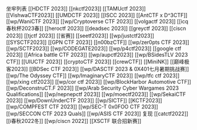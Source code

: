 坐牢列表
[[HDCTF 2023]]
[[nkctf2023]]
[[TAMUctf 2023]]
[[VishwaCTF2023]]
[[UMDCTF 2023]]
[[ISCC 2023]] 
[[AntCTF x D^3CTF]]
[[wp/WaniCTF 2023]]
[[wp/Cryptoverse CTF 2023]]
[[volgactf 2023]]
[[icq春秋杯2023春]]
[[heroctf 2023]]
[[deadsec 2023]]
[[greyctf 2023]]
[[ciscn 2023]]
[[tjctf 2023]]
[[省赛]]
[[seetf2023]]
[[wp/justctf2023]]
[[SYSCTF2023]]
[[GPN CTF 2023]]
[[n00bzCTF]]
[[wp/zer0pts CTF 2023]]
[[wp/SCTF2023]]
[[wp/CODEGATE2023]]
[[wp/p4ctf2023]]
[[google ctf 2023]]
[[Africa battle CTF 2023]]
[[wp/aupctf2023]]
[[wp/BSidesTLV 2023 CTF]]
[[UIUCTF 2023]]
[[cryptoCTF 2023]]
[[crewCTF]]
[[MiniNK]]
[[巅峰极客2023]]
[[BDSec CTF 2023]]
[[wp/DASCTF 2023 & 0X401七月暑期挑战赛]]
[[wp/The Odyssey CTF]]
[[wp/ImaginaryCTF 2023]]
[[wp/tfc ctf 2023]]
[[wp/xing ctf2023]]
[[wp/cor ctf 2023]]
[[wp/BlockHarbor Automotive CTF]]
[[wp/DeconstruCT.F 2023]]
[[wp/Arab Security Cyber Wargames 2023 Qualifications]]
[[wp/nepnepctf 2023]]
[[wp/moectf2023]]
[[wp/SekaiCTF 2023]]
[[wp/DownUnderCTF 2023]]
[[wp/SICTF]]
[[KCTF2023]]
[[wp/COMPFEST CTF 2023]]
[[wp/SEC-T 0x0FOO CTF 2023]]
[[wp/SECCON CTF 2023 Quals]]
[[wp/ASIS CTF 2023]]
复现
[[catctf2022]]
[[i春秋2022冬]]
[[wp/ciscn 2022]]
[[XSCTF 联合招新赛]]